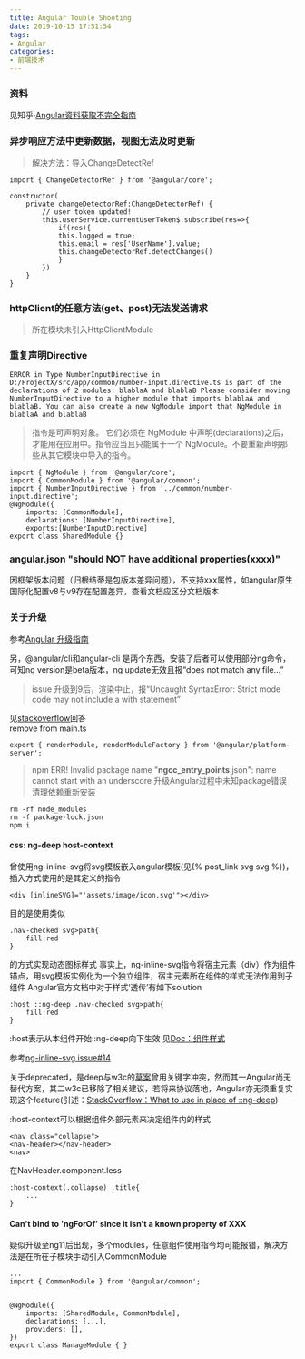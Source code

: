 ```yaml
---
title: Angular Touble Shooting
date: 2019-10-15 17:51:54
tags:
- Angular
categories: 
- 前端技术
---
```

### 资料
见知乎·[Angular资料获取不完全指南](https://zhuanlan.zhihu.com/p/36385830?utm_source=wechat_session&utm_medium=social&utm_oi=44172316770304&utm_campaign=shareopn)

### 异步响应方法中更新数据，视图无法及时更新
> 解决方法：导入ChangeDetectRef
```
import { ChangeDetectorRef } from '@angular/core';

constructor(
    private changeDetectorRef:ChangeDetectorRef) { 
        // user token updated!
        this.userService.currentUserToken$.subscribe(res=>{
            if(res){
            this.logged = true;
            this.email = res['UserName'].value;
            this.changeDetectorRef.detectChanges()
            }
        })
    }
}
```
### httpClient的任意方法(get、post)无法发送请求
> 所在模块未引入HttpClientModule

### 重复声明Directive
```
ERROR in Type NumberInputDirective in D:/ProjectX/src/app/common/number-input.directive.ts is part of the declarations of 2 modules: blablaA and blablaB Please consider moving NumberInputDirective to a higher module that imports blablaA and blablaB. You can also create a new NgModule import that NgModule in blablaA and blablaB

```
> 指令是可声明对象。 它们必须在 NgModule 中声明(declarations)之后，才能用在应用中。指令应当且只能属于一个 NgModule。不要重新声明那些从其它模块中导入的指令。

```
import { NgModule } from '@angular/core';
import { CommonModule } from '@angular/common';
import { NumberInputDirective } from '../common/number-input.directive';
@NgModule({
    imports: [CommonModule],
    declarations: [NumberInputDirective],
    exports:[NumberInputDirective]
export class SharedModule {}
```
### angular.json "should NOT have additional properties(xxxx)"

因框架版本问题（归根结蒂是包版本差异问题），不支持xxx属性，如angular原生国际化配置v8与v9存在配置差异，查看文档应区分文档版本

### 关于升级
参考[Angular 升级指南](https://update.angular.io/)

另，@angular/cli和angular-cli 是两个东西，安装了后者可以使用部分ng命令，可知ng version是beta版本，ng update无效且报“does not match any file...”

> issue 升级到9后，渲染中止，报“Uncaught SyntaxError: Strict mode code may not include a with statement”

见[stackoverflow](https://stackoverflow.com/questions/60114758/uncaught-syntaxerror-strict-mode-code-may-not-include-a-with-statement)回答<br>
remove from main.ts
```
export { renderModule, renderModuleFactory } from '@angular/platform-server';
```

> npm ERR! Invalid package name "__ngcc_entry_points__.json": name cannot start with an underscore
升级Angular过程中未知package错误 清理依赖重新安装
```
rm -rf node_modules
rm -f package-lock.json
npm i
```
#### css: ng-deep host-context
曾使用ng-inline-svg将svg模板嵌入angular模板(见{% post_link svg svg %})，插入方式使用的是其定义的指令
```
<div [inlineSVG]="'assets/image/icon.svg'"></div>
```
目的是使用类似
```
.nav-checked svg>path{
    fill:red
}
```
的方式实现动态图标样式
事实上，ng-inline-svg指令将宿主元素（div）作为组件锚点，用svg模板实例化为一个独立组件，宿主元素所在组件的样式无法作用到子组件
Angular官方文档中对于样式‘透传’有如下solution
```
:host ::ng-deep .nav-checked svg>path{
    fill:red
}
```
:host表示从本组件开始::ng-deep向下生效
见[Doc：组件样式](https://angular.cn/guide/component-styles#deprecated-deep--and-ng-deep)

参考[ng-inline-svg issue#14](https://github.com/arkon/ng-inline-svg/issues/14)

关于deprecated，是deep与w3c的[草案](https://drafts.csswg.org/css-scoping-1/)曾用关键字冲突，然而其一Angular尚无替代方案，其二w3c已移除了相关建议，若将来协议落地，Angular亦无须重复实现这个feature(引述：[StackOverflow：What to use in place of ::ng-deep](https://stackoverflow.com/questions/47024236/what-to-use-in-place-of-ng-deep))

:host-context可以根据组件外部元素来决定组件内的样式
```
<nav class="collapse">
<nav-header></nav-header>
<nav>
```
在NavHeader.component.less
```
:host-context(.collapse) .title{
    ...
}
```

#### Can't bind to 'ngForOf' since it isn't a known property of XXX
疑似升级至ng11后出现，多个modules，任意组件使用指令均可能报错，解决方法是在所在子模块手动引入CommonModule
```
...
import { CommonModule } from '@angular/common';


@NgModule({
    imports: [SharedModule, CommonModule],
    declarations: [...],
    providers: [],
})
export class ManageModule { }
```
